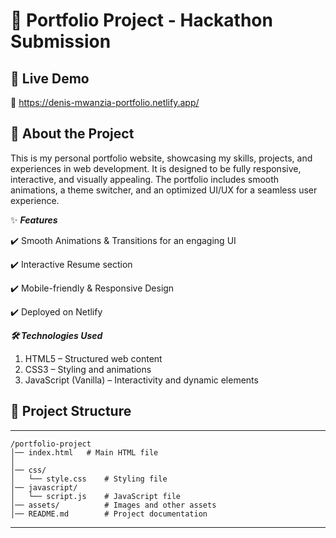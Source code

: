 
# 📌 Portfolio Project - Hackathon Submission
## 🚀 **Live Demo**
   🔗 https://denis-mwanzia-portfolio.netlify.app/

## 📖 About the Project
 This is my personal portfolio website, showcasing my skills, projects, and experiences in web development. It is designed to be fully responsive, interactive, and visually appealing. The portfolio includes smooth animations, a theme switcher, and an optimized UI/UX for a seamless user experience.
 
 ✨ ***Features***

   ✔️ Smooth Animations & Transitions for an engaging UI

   ✔️ Interactive Resume section

   ✔️ Mobile-friendly & Responsive Design

   ✔️ Deployed on Netlify

  ***🛠️ Technologies Used***
   1. HTML5 – Structured web content
   2. CSS3 – Styling and animations
   3. JavaScript (Vanilla) – Interactivity and dynamic elements

## 📂 Project Structure
---
```
/portfolio-project
│── index.html   # Main HTML file
│     
│── css/
│   └── style.css    # Styling file  
│── javascript/
│   └── script.js    # JavaScript file  
│── assets/          # Images and other assets  
│── README.md        # Project documentation  
```
---

